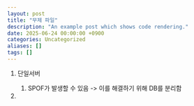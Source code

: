 ```yaml
---
layout: post
title: "무제 파일"
description: "An example post which shows code rendering."
date: 2025-06-24 00:00:00 +0900
categories: Uncategorized
aliases: []
tags: []
---
```


1. 단일서버 
	1. SPOF가 발생할 수 있음
		-> 이를 해결하기 위해 DB를 분리함



1. 